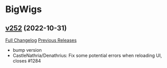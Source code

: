 # BigWigs

## [v252](https://github.com/BigWigsMods/BigWigs/tree/v252) (2022-10-31)
[Full Changelog](https://github.com/BigWigsMods/BigWigs/compare/v251.3...v252) [Previous Releases](https://github.com/BigWigsMods/BigWigs/releases)

- bump version  
- CastleNathria/Denathrius: Fix some potential errors when reloading UI, closes #1284  
